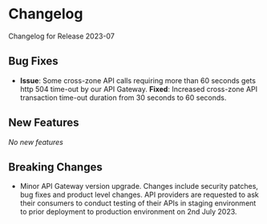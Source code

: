 # Changelog

Changelog for Release 2023-07

## Bug Fixes

- **Issue**: Some cross-zone API calls requiring more than 60 seconds gets http 504 time-out by our API Gateway. **Fixed**: Increased cross-zone API transaction time-out duration from 30 seconds to 60 seconds.

## New Features

*No new features*

## Breaking Changes

- Minor API Gateway version upgrade. Changes include security patches, bug fixes and product level changes. API providers are requested to ask their consumers to conduct testing of their APIs in staging environment to prior deployment to production environment on 2nd July 2023.
